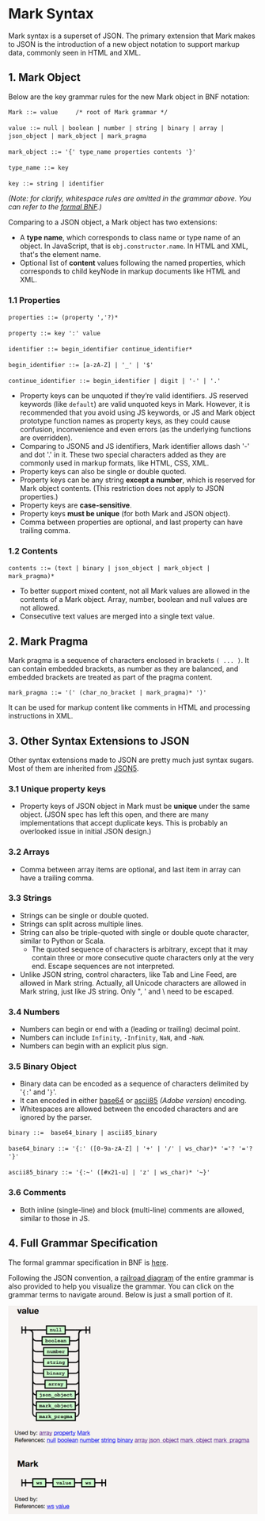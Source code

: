 # Mark Syntax

Mark syntax is a superset of JSON. The primary extension that Mark makes to JSON is the introduction of a new object notation to support markup data, commonly seen in HTML and XML.

## 1. Mark Object

Below are the key grammar rules for the new Mark object in BNF notation:

```BNF
Mark ::= value     /* root of Mark grammar */

value ::= null | boolean | number | string | binary | array | json_object | mark_object | mark_pragma

mark_object ::= '{' type_name properties contents '}'

type_name ::= key

key ::= string | identifier
```

*(Note: for clarify, whitespace rules are omitted in the grammar above. You can refer to the [formal BNF](mark.bnf).)*

Comparing to a JSON object, a Mark object has two extensions:

- A **type name**, which corresponds to class name or type name of an object. In JavaScript, that is `obj.constructor.name`. In HTML and XML, that's the element name.
- Optional list of **content** values following the named properties, which corresponds to child keyNode in markup documents like HTML and XML.

### 1.1 Properties

```BNF
properties ::= (property ','?)*

property ::= key ':' value

identifier ::= begin_identifier continue_identifier*

begin_identifier ::= [a-zA-Z] | '_' | '$'

continue_identifier ::= begin_identifier | digit | '-' | '.'
```

- Property keys can be unquoted if they’re valid identifiers.  JS reserved keywords (like `default`) are valid unquoted keys in Mark. However, it is recommended that you avoid using JS keywords, or JS and Mark object prototype function names as property keys, as they could cause confusion, inconvenience and even errors (as the underlying functions are overridden).
- Comparing to JSON5 and JS identifiers, Mark identifier allows dash '-' and dot '.' in it. These two special characters added as they are commonly used in markup formats, like HTML, CSS, XML.
- Property keys can also be single or double quoted.
- Property keys can be any string **except a number**, which is reserved for Mark object contents. (This restriction does not apply to JSON properties.)
- Property keys are **case-sensitive**.
- Property keys **must be unique** (for both Mark and JSON object).
- Comma between properties are optional, and last property can have trailing comma.

### 1.2 Contents

```BNF
contents ::= (text | binary | json_object | mark_object | mark_pragma)*
```

- To better support mixed content, not all Mark values are allowed in the contents of a Mark object. Array, number, boolean and null values are not allowed.
- Consecutive text values are merged into a single text value.

## 2. Mark Pragma

Mark pragma is a sequence of characters enclosed in brackets `( ... )`. It can contain embedded brackets, as number as they are balanced, and embedded brackets are treated as part of the pragma content.

```BNF
mark_pragma ::= '(' (char_no_bracket | mark_pragma)* ')'
```

It can be used for markup content like comments in HTML and processing instructions in XML.

## 3. Other Syntax Extensions to JSON

Other syntax extensions made to JSON are pretty much just syntax sugars. Most of them are inherited from [JSON5](http://json5.org/).

### 3.1 Unique property keys

- Property keys of JSON object in Mark must be **unique** under the same object. (JSON spec has left this open, and there are many implementations that accept duplicate keys. This is probably an overlooked issue in initial JSON design.)

### 3.2 Arrays

- Comma between array items are optional, and last item in array can have a trailing comma.

### 3.3 Strings

- Strings can be single or double quoted.
- Strings can split across multiple lines.
- String can also be triple-quoted with single or double quote character, similar to Python or Scala.
  - The quoted sequence of characters is arbitrary, except that it may contain three or more consecutive quote characters only at the very end. Escape sequences are not interpreted.
- Unlike JSON string, control characters, like Tab and Line Feed, are allowed in Mark string. Actually, all Unicode characters are allowed in Mark string, just like JS string. Only ", ' and \\ need to be escaped.

### 3.4 Numbers

- Numbers can begin or end with a (leading or trailing) decimal point.
- Numbers can include `Infinity`, `-Infinity`,  `NaN`, and `-NaN`.
- Numbers can begin with an explicit plus sign.

### 3.5 Binary Object

- Binary data can be encoded as a sequence of characters delimited by '`{:`' and '`}`'. 
- It can encoded in either [base64](https://en.wikipedia.org/wiki/Base64) or [ascii85](https://en.wikipedia.org/wiki/Ascii85) *(Adobe version)* encoding.
- Whitespaces are allowed between the encoded characters and are ignored by the parser. 

```BNF
binary ::=  base64_binary | ascii85_binary

base64_binary ::= '{:' ([0-9a-zA-Z] | '+' | '/' | ws_char)* '='? '='? '}'

ascii85_binary ::= '{:~' ([#x21-u] | 'z' | ws_char)* '~}'
```

### 3.6 Comments

- Both inline (single-line) and block (multi-line) comments are allowed, similar to those in JS.

## 4. Full Grammar Specification

The formal grammar specification in BNF is [here](mark.bnf).

Following the JSON convention, a [railroad diagram](https://mark.js.org/mark-grammar.html) of the entire grammar is also provided to help you visualize the grammar. You can click on the grammar terms to navigate around. Below is just a small portion of it.

<img src='mark-railway-diagram.png' width="600px">
